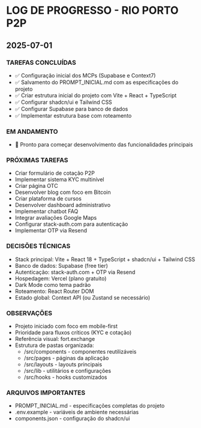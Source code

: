 # LOG DE PROGRESSO - RIO PORTO P2P

## 2025-07-01

### TAREFAS CONCLUÍDAS
- ✅ Configuração inicial dos MCPs (Supabase e Context7)
- ✅ Salvamento do PROMPT_INICIAL.md com as especificações do projeto
- ✅ Criar estrutura inicial do projeto com Vite + React + TypeScript
- ✅ Configurar shadcn/ui e Tailwind CSS
- ✅ Configurar Supabase para banco de dados
- ✅ Implementar estrutura base com roteamento

### EM ANDAMENTO
- 🔄 Pronto para começar desenvolvimento das funcionalidades principais

### PRÓXIMAS TAREFAS
- Criar formulário de cotação P2P
- Implementar sistema KYC multinível
- Criar página OTC
- Desenvolver blog com foco em Bitcoin
- Criar plataforma de cursos
- Desenvolver dashboard administrativo
- Implementar chatbot FAQ
- Integrar avaliações Google Maps
- Configurar stack-auth.com para autenticação
- Implementar OTP via Resend

### DECISÕES TÉCNICAS
- Stack principal: Vite + React 18 + TypeScript + shadcn/ui + Tailwind CSS
- Banco de dados: Supabase (free tier)
- Autenticação: stack-auth.com + OTP via Resend
- Hospedagem: Vercel (plano gratuito)
- Dark Mode como tema padrão
- Roteamento: React Router DOM
- Estado global: Context API (ou Zustand se necessário)

### OBSERVAÇÕES
- Projeto iniciado com foco em mobile-first
- Prioridade para fluxos críticos (KYC e cotação)
- Referência visual: fort.exchange
- Estrutura de pastas organizada:
  - /src/components - componentes reutilizáveis
  - /src/pages - páginas da aplicação
  - /src/layouts - layouts principais
  - /src/lib - utilitários e configurações
  - /src/hooks - hooks customizados

### ARQUIVOS IMPORTANTES
- PROMPT_INICIAL.md - especificações completas do projeto
- .env.example - variáveis de ambiente necessárias
- components.json - configuração do shadcn/ui